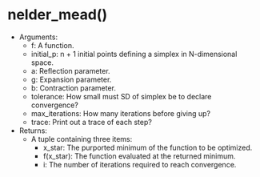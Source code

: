 # nelder_mead()

* Arguments:
  * f: A function.
  * initial_p: n + 1 initial points defining a simplex in N-dimensional space.
  * a: Reflection parameter.
  * g: Expansion parameter.
  * b: Contraction parameter.
  * tolerance: How small must SD of simplex be to declare convergence?
  * max_iterations: How many iterations before giving up?
  * trace: Print out a trace of each step?
* Returns:
  * A tuple containing three items:
    * x_star: The purported minimum of the function to be optimized.
    * f(x_star): The function evaluated at the returned minimum.
    * i: The number of iterations required to reach convergence.
